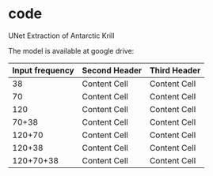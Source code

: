 # code
UNet Extraction of Antarctic Krill 

The model is available at google drive:

| Input frequency | Second Header | Third Header  |
| --------------- | ------------- | ------------- |
| 38              | Content Cell  | Content Cell  |
| 70              | Content Cell  | Content Cell  |
| 120             | Content Cell  | Content Cell  |
| 70+38           | Content Cell  | Content Cell  |
| 120+70          | Content Cell  | Content Cell  |
| 120+38          | Content Cell  | Content Cell  |
| 120+70+38       | Content Cell  | Content Cell  |
